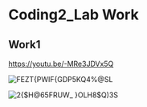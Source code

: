 # Coding2_Lab Work
## Work1

https://youtu.be/-MRe3JDVx5Q

![FEZT{PW`IF`{GDP5KQ4%@SL](https://user-images.githubusercontent.com/118484191/225315350-1e12c241-8ac8-4ee9-8fc0-871705a7397a.png)

![2{$H@65FRUW_ }OLH8$Q)3S](https://user-images.githubusercontent.com/118484191/225315388-601e1935-2a04-4b0c-b212-fbf16f3c1ffe.png)
